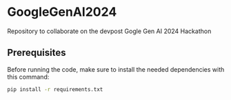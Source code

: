 # GoogleGenAI2024
Repository to collaborate on the  devpost Gogle Gen AI 2024 Hackathon

## Prerequisites
Before running the code, make sure to install the needed dependencies with this command:
```bash
pip install -r requirements.txt
```